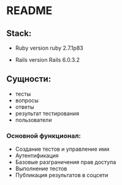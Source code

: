 # README

## Stack:
* Ruby version
ruby 2.7.1p83 

* Rails version
Rails 6.0.3.2

## Сущности:
* тесты
* вопросы
* ответы
* результат тестирования
* пользователи

### Основной функционал:
* Создание тестов и управление ими
* Аутентификация
* Базовые разграничения прав доступа
* Выполнение тестов
* Публикация результатов в соцсети
